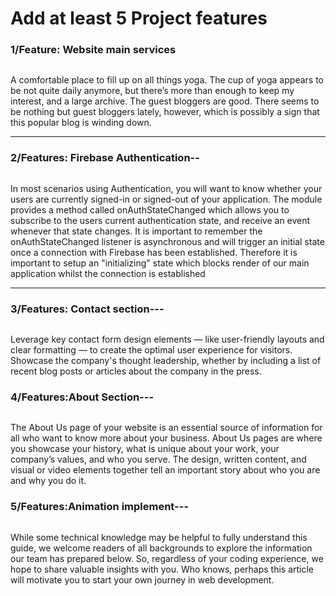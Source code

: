 
<div>
            <img src="https://i.ibb.co/NrVXCg2/Screenshot-2023-10-09-224746.png" alt="" />
            <h1>Add at least 5 Project features</h1>
            <h3>1/Feature: Website main services </h3>
            <img src="https://i.ibb.co/Kh4RDHp/services.png" alt="" />
            <p>
                A comfortable place to fill up on all things yoga. The cup of yoga appears to be not quite daily anymore, but there’s more than enough to keep my interest, and a large archive. The guest bloggers are good. There seems to be nothing but guest bloggers lately, however, which is possibly a sign that this popular blog is winding down.</p>
               <hr/> 
            <h3><span>2/Features:</span> Firebase Authentication--</h3>
            <img src="https://i.ibb.co/W3MCdjz/faribase.png" alt="" />
            <p>In most scenarios using Authentication, you will want to know whether your users are currently signed-in or signed-out of your application. The module provides a method called onAuthStateChanged which allows you to subscribe to the users current authentication state, and receive an event whenever that state changes.
            It is important to remember the onAuthStateChanged listener is asynchronous and will trigger an initial state once a connection with Firebase has been established. Therefore it is important to setup an "initializing" state which blocks render of our main application whilst the connection is established</p>
            <hr />
            <h3><span>3/Features:</span> Contact section---</h3>
            <img src="https://i.ibb.co/s9HY1Jp/contact-from.png" alt="" />
               <p> Leverage key contact form design elements — like user-friendly layouts and clear formatting — to create the optimal user experience for visitors.
                Showcase the company's thought leadership, whether by including a list of recent blog posts or articles about the company in the press.</p>
            <h3><span>4/Features:</span>About Section---</h3>
            <img src="https://i.ibb.co/XZJZYG3/about.png" alt="" />
               <p> The About Us page of your website is an essential source of information for all who want to know more about your business. About Us pages are where you showcase your history, what is unique about your work, your company’s values, and who you serve. The design, written content, and visual or video elements together tell an important story about who you are and why you do it.</p>
            <h3><span>5/Features:</span>Animation implement---</h3>
            <img src="https://i.ibb.co/h7h3ckD/animation.png" alt="" />
               <p>While some technical knowledge may be helpful to fully understand this guide, we welcome readers of all backgrounds to explore the information our team has prepared below. So, regardless of your coding experience, we hope to share valuable insights with you. Who knows, perhaps this article will motivate you to start your own journey in web development.</p>
 </div>
